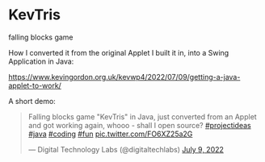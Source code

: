 # KevTris
falling blocks game

How I converted it from the original Applet I built it in, into a Swing Application in Java:

https://www.kevingordon.org.uk/kevwp4/2022/07/09/getting-a-java-applet-to-work/

A short demo:

<blockquote class="twitter-tweet"><p lang="en" dir="ltr">Falling blocks game &quot;KevTris&quot; in Java, just converted from an Applet and got working again, whooo - shall I open source? <a href="https://twitter.com/hashtag/projectideas?src=hash&amp;ref_src=twsrc%5Etfw">#projectideas</a> <a href="https://twitter.com/hashtag/java?src=hash&amp;ref_src=twsrc%5Etfw">#java</a> <a href="https://twitter.com/hashtag/coding?src=hash&amp;ref_src=twsrc%5Etfw">#coding</a> <a href="https://twitter.com/hashtag/fun?src=hash&amp;ref_src=twsrc%5Etfw">#fun</a> <a href="https://t.co/FO6XZ25a2G">pic.twitter.com/FO6XZ25a2G</a></p>&mdash; Digital Technology Labs (@digitaltechlabs) <a href="https://twitter.com/digitaltechlabs/status/1545564299321565185?ref_src=twsrc%5Etfw">July 9, 2022</a></blockquote> <script async src="https://platform.twitter.com/widgets.js" charset="utf-8"></script>
